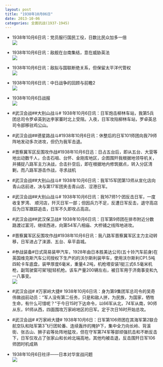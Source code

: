 ```yaml
---
layout: post
title: "1938年10月06日"
date: 2013-10-06
categories: 全面抗战(1937-1945)
---
```


<meta name="referrer" content="no-referrer" />

- 1938年10月6日讯：党员服行国民工役，日数比民众加多一倍 <br/><img src="https://ww4.sinaimg.cn/large/aca367d8jw1e9bv52ynuyj20ci0dcmy9.jpg" />

- 1938年10月6日讯：敌舰在台南集结，意在威胁英法 <br/><img src="https://ww3.sinaimg.cn/large/aca367d8jw1e9btenoszkj20dp0qetcv.jpg" />

- 1938年10月6日讯：敌拟与国联断绝关系，但保留太平洋代管权 <br/><img src="https://ww1.sinaimg.cn/large/aca367d8jw1e9bro60o4ij20as0oydid.jpg" />

- 1938年10月6日讯：中日战争的回顾与前瞻2 <br/><img src="https://ww1.sinaimg.cn/large/aca367d8jw1e9bpxvbocoj20go0wp7b8.jpg" />

- 1938年10月6日战报 <br/><img src="https://ww2.sinaimg.cn/large/aca367d8jw1e9bo7bqzm8j207q0phjst.jpg" />

- #武汉会战##大别山战斗# 1938年10月6日讯：日军炮击柳林车站，我第5兵团总司令罗卓英到达李家寨时北上受阻。入夜，日军攻陷柳林车站，罗卓英总司令部移驻鸡公山。 

- #武汉会战##德星路战斗#1938年10月6日讯：休整后的日军101师团向我79师阵地发动多次进攻，但仍为我军击退。 

- #晋察冀军区反围攻作战#1938年10月6日迅：日占五台后，即从五台、大营等地出动数千人，合击石咀、台怀、金刚库地区，企图围歼我根据地领导机关，并捕捉八路军主力决战，合击扑空后，即在根据地内修筑据点，转入分区清剿，而八路军游击作战，寻求战机 

- #武汉会战##大别山战斗# 1938年10月6日讯：我军15军团第13师从宣化店向青山店前进，决与第17军团夹击青山店、涩港日军。 

- #武汉会战##大别山战斗# 1938年10月6日讯：我167师1个团反击日军，一度收复罗湾、 顺河店，歼灭日军一部；但因兵力不足，反遭日军反击，退守高店后为日军跟踪追击，日军不久即攻占高店。 

- #武汉会战##武汉保卫战# 1938年10月6日讯：日军第9师团在排市附近分数路渡过富河，继续西进，向第54军八相庙、大桥铺之线阵地进攻。 

- #晋察冀军区反围攻作战#1938年10月6日讯：我八路军晋察冀军区主力主动转移，日军进占了涞源、五台、阜平县城。 

- #参战装备#日式简易装甲汽车，1928年由日本胜美达公司(五十铃汽车前身)在英国维克斯汽车公司授权下生产的的沃尔斯利装甲车，使用沃尔斯利CP1.5吨四轮卡车底盘，装甲厚度6毫米，重量4.2吨，机枪塔安装1挺三式6.5毫米机枪，副驾驶窗可架1挺轻机枪。该车产量200辆左右，被日军用于济南事变和九一八事变。 <br/><img src="https://ww1.sinaimg.cn/large/aca367d8jw1e9b8b25rx7j20c10u80v6.jpg" />

- #武汉会战# #万家岭大捷# 1938年10月6日讯：身为第9集团军总司令的吴奇伟做战前动员：“军人没有第二任务，只是和敌人拼，为民族，为国家，牺牲生命，有什么可惜呢？”于今日15时下达命令，以66军从北，74军从南，90师从东，91师从西，四面围攻万家岭地区的日军。定于次日16时开始总攻。 

- #武汉会战# #万家岭大捷# 1938年10月6日：日军第106师团在其海军第2联合航空队和陆军第3飞行团轮番、连续轰炸的掩护下，集中全力向长岭、背溪街、张古山、狮子岩等处阵地猛攻，但在守军第74军等部顽强抗击和不断反击下，日军仅攻占了张家山和长岭北端高地，其他均被击退，反击围歼日军106师团时机成熟 

- 1938年10月6日社评——日本对华宣战问题 <br/><img src="https://ww4.sinaimg.cn/large/aca367d8jw1e9b3e7hw2aj20go0xdtfm.jpg" />

